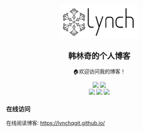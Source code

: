 <div align="center">
<img src="image/logo.jpeg" height="90" width="210" />
<h2 align="center"> 韩林奇的个人博客 </h2>
<p align="center">
🏠欢迎访问我的博客！
</p>
<p align="center">
  <img src="https://img.shields.io/badge/Maintainer-hlq_git@163.com-blue.svg">
  <img src="https://img.shields.io/badge/Language-Markdown-green.svg">
  <br />
  <img src="https://img.shields.io/github/stars/LynchQGit/LynchQGit.github.io.svg?style=social&label=Star">
  <img src="https://img.shields.io/github/forks/LynchQGit/LynchQGit.github.io.svg?style=social&label=Fork">
  <img src="https://img.shields.io/github/forks/LynchQGit/LynchQGit.github.io.svg?style=social&label=Watch">
</p>
</div>

### 在线访问
在线阅读博客: <https://lynchqgit.github.io/>
